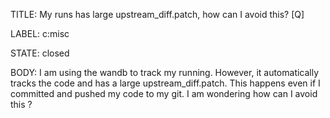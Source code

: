 TITLE:
My runs has large upstream_diff.patch, how can I avoid this? [Q]

LABEL:
c:misc

STATE:
closed

BODY:
I am using the wandb to track my running. However, it automatically tracks the code and has a large upstream_diff.patch. This happens even if I committed and pushed my code to my git. I am wondering how can I avoid this ?

